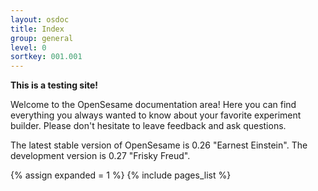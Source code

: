 ```yaml
---
layout: osdoc
title: Index
group: general
level: 0
sortkey: 001.001
---
```


**This is a testing site!**

Welcome to the OpenSesame documentation area! Here you can find everything you always wanted to know about your favorite experiment builder. Please don't hesitate to leave feedback and ask questions.

The latest stable version of OpenSesame is 0.26 "Earnest Einstein". The development version is 0.27 "Frisky Freud".

<div id='index'>
{% assign expanded = 1 %}
{% include pages_list %}
</div>
